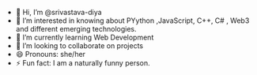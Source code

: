 - 👋 Hi, I’m @srivastava-diya
- 👀 I’m interested in knowing about PYython ,JavaScript, C++, C# , Web3 and different emerging technologies.
- 🌱 I’m currently learning Web Development
- 💞️ I’m looking to collaborate on projects
- 😄 Pronouns: she/her
- ⚡ Fun fact: I am a naturally funny person.

<!---
srivastava-diya/srivastava-diya is a ✨ special ✨ repository because its `README.md` (this file) appears on your GitHub profile.
You can click the Preview link to take a look at your changes.
--->
